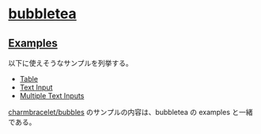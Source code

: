 # [bubbletea](https://github.com/charmbracelet/bubbletea)

## [Examples](https://github.com/charmbracelet/bubbletea/tree/main/examples#examples)

以下に使えそうなサンプルを列挙する。

- [Table](https://github.com/charmbracelet/bubbletea/tree/main/examples#table) 
- [Text Input](https://github.com/charmbracelet/bubbletea/tree/main/examples#text-input)
- [Multiple Text Inputs](https://github.com/charmbracelet/bubbletea/tree/main/examples#multiple-text-inputs)

[charmbracelet/bubbles](https://github.com/charmbracelet/bubbles?tab=readme-ov-file) のサンプルの内容は、bubbletea の examples と一緒である。
